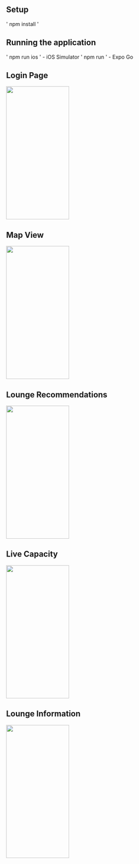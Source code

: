 ## Setup

' npm install ' 

## Running the application

' npm run ios ' - iOS Simulator
' npm run '     - Expo Go

## Login Page
<img src="https://github.com/angusleung0724/CXperience/assets/86761921/eb0b6499-a6af-440e-8beb-e09f0cdce0a5"  width=170 height=360>

## Map View
<img src="https://github.com/angusleung0724/CXperience/assets/86761921/4b4fe3b2-0734-431e-9592-dc6d255af9b0" width=170 height=360>

## Lounge Recommendations
<img src="https://github.com/angusleung0724/CXperience/assets/86761921/03d52ee5-5de1-4711-b518-df1912119c88" width=170 height=360>

## Live Capacity
<img src="https://github.com/angusleung0724/CXperience/assets/86761921/2bc1c6b4-ce6f-44a4-a71f-bf99dd1a1371" width=170 height=360>

## Lounge Information
<img src="https://github.com/angusleung0724/CXperience/assets/86761921/3c5bbd73-9307-41c1-98be-688c28d3de6c" width=170 height=360>

